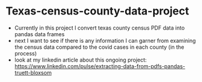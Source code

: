 # Texas-census-county-data-project

- Currently in this project I convert texas county census PDF data into pandas data frames 
- next I want to see if there is any information I can garner from examining the census data compared to the covid cases in each county (in the process)
- look at my linkedin article about this ongoing project: https://www.linkedin.com/pulse/extracting-data-from-pdfs-pandas-truett-bloxsom
